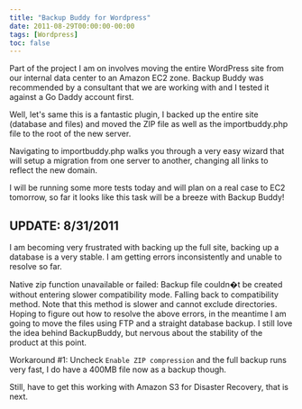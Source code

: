```yaml
---
title: "Backup Buddy for Wordpress"
date: 2011-08-29T00:00:00-00:00
tags: [Wordpress]
toc: false
---
```

Part of the project I am on involves moving the entire WordPress site from our internal data center to an Amazon EC2 zone. Backup Buddy was recommended by a consultant that we are working with and I tested it against a Go Daddy account first.

Well, let's same this is a fantastic plugin, I backed up the entire site (database and files) and moved the ZIP file as well as the importbuddy.php file to the root of the new server.

Navigating to importbuddy.php walks you through a very easy wizard that will setup a migration from one server to another, changing all links to reflect the new domain.

I will be running some more tests today and will plan on a real case to EC2 tomorrow, so far it looks like this task will be a breeze with Backup Buddy!

## UPDATE: 8/31/2011
I am becoming very frustrated with backing up the full site, backing up a database is a very stable. I am getting errors inconsistently and unable to resolve so far.

Native zip function unavailable or failed: Backup file couldn�t be created without entering slower compatibility mode. Falling back to compatibility method. Note that this method is slower and cannot exclude directories. Hoping to figure out how to resolve the above errors, in the meantime I am going to move the files using FTP and a straight database backup. I still love the idea behind BackupBuddy, but nervous about the stability of the product at this point.

Workaround #1:
Uncheck `Enable ZIP compression` and the full backup runs very fast, I do have a 400MB file now as a backup though.

Still, have to get this working with Amazon S3 for Disaster Recovery, that is next.
